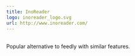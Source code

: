 ```yaml
---
title: InoReader
logo: inoreader_logo.svg
url: http://www.inoreader.com/
---
```

<br>Popular alternative to feedly with similar features.